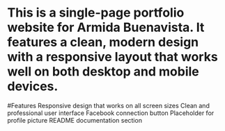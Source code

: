 # This is a single-page portfolio website for Armida Buenavista. It features a clean, modern design with a responsive layout that works well on both desktop and mobile devices.

#Features
Responsive design that works on all screen sizes
Clean and professional user interface</li>
Facebook connection button
Placeholder for profile picture
README documentation section

